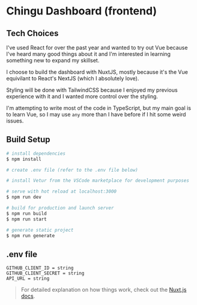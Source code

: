 # Chingu Dashboard (frontend)

## Tech Choices

I've used React for over the past year and wanted to try out Vue because I've heard many good things about it and I'm interested in learning something new to expand my skillset.

I choose to build the dashboard with NuxtJS, mostly because it's the Vue equivilant to React's NextJS (which I absolutely love).

Styling will be done with TailwindCSS because I enjoyed my previous experience with it and I wanted more control over the styling.

I'm attempting to write most of the code in TypeScript, but my main goal is to learn Vue, so I may use `any` more than I have before if I hit some weird issues.

## Build Setup

```bash
# install dependencies
$ npm install

# create .env file (refer to the .env file below)

# install Vetur from the VSCode marketplace for development purposes

# serve with hot reload at localhost:3000
$ npm run dev

# build for production and launch server
$ npm run build
$ npm run start

# generate static project
$ npm run generate
```


## .env file
```
GITHUB_CLIENT_ID = string
GITHUB_CLIENT_SECRET = string
API_URL = string
```

> For detailed explanation on how things work, check out the [Nuxt.js docs](https://nuxtjs.org).
